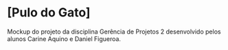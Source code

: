 # [Pulo do Gato]

Mockup do projeto da disciplina Gerência de Projetos 2 desenvolvido pelos alunos Carine Aquino e Daniel Figueroa.
